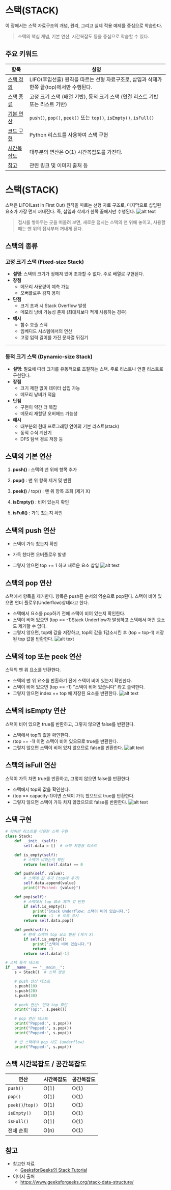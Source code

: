 # 스택(STACK)

이 장에서는 스택 자료구조의 개념, 원리, 그리고 실제 적용 예제를 중심으로 학습한다.

> 스택의 핵심 개념, 기본 연산, 시간복잡도 등을 중심으로 학습할 수 있다.

## 주요 키워드

| 항목           | 설명 |
|----------------|------|
| [스택 정의](#스택stack) | LIFO(후입선출) 원칙을 따르는 선형 자료구조로, 삽입과 삭제가 한쪽 끝(top)에서만 수행된다. |
| [스택 종류](#스택의-종류) | 고정 크기 스택 (배열 기반), 동적 크기 스택 (연결 리스트 기반 또는 리스트 기반) |
| [기본 연산](#스택의-기본-연산) | `push()`, `pop()`, `peek()` 또는 `top()`, `isEmpty()`, `isFull()` |
| [코드 구현](#스택-구현) | Python 리스트를 사용하여 스택 구현 |
| [시간복잡도](#스택-시간복잡도--공간복잡도) | 대부분의 연산은 O(1) 시간복잡도를 가진다. |
| [참고](#참고) | 관련 링크 및 이미지 출처 등 |



# 스택(STACK)

 스택은 LIFO(Last In First Out) 원칙을 따르는 선형 자료 구조로, 마지막으로 삽입된 요소가 가장 먼저 꺼내진다. 즉, 삽입과 삭제가 한쪽 끝에서만 수행된다.
![alt text](asset/image.png)
 >접시를 쌓아두는 곳을 떠올려 보면, 새로운 접시는 스택의 맨 위에 놓이고, 사용할 때는 맨 위의 접시부터 꺼내게 된다.

## 스택의 종류

### 고정 크기 스택 (Fixed-size Stack)

- **설명**: 스택의 크기가 정해져 있어 초과할 수 없다. 주로 배열로 구현된다.
- **장점**  
  - 메모리 사용량이 예측 가능  
  - 오버플로우 감지 용이  
- **단점**  
  - 크기 초과 시 Stack Overflow 발생  
  - 메모리 낭비 가능성 존재 (최대치보다 적게 사용하는 경우)
- **예시**  
  - 함수 호출 스택  
  - 임베디드 시스템에서의 연산  
  - 고정 입력 길이를 가진 문자열 뒤집기

---

### 동적 크기 스택 (Dynamic-size Stack)

- **설명**: 필요에 따라 크기를 유동적으로 조절하는 스택. 주로 리스트나 연결 리스트로 구현된다.
- **장점**  
  - 크기 제한 없이 데이터 삽입 가능  
  - 메모리 낭비가 적음  
- **단점** 
  - 구현이 약간 더 복잡  
  - 메모리 재할당 오버헤드 가능성
- **예시**  
  - 대부분의 현대 프로그래밍 언어의 기본 리스트(stack)  
  - 동적 수식 계산기  
  - DFS 탐색 경로 저장 등


## 스택의 기본 연산
1. __push()__ : 스택의 맨 위에 항목 추가

2. __pop()__ : 맨 위 항목 제거 및 반환

3. __peek()__ / top() : 맨 위 항목 조회 (제거 X)

4. __isEmpty()__ : 비어 있는지 확인

5. __isFull()__ : 가득 찼는지 확인

## 스택의 push 연산
- 스택이 가득 찼는지 확인

- 가득 찼다면 오버플로우 발생

- 그렇지 않으면 top += 1 하고 새로운 요소 삽입
![alt text](asset/image-1.png)

## 스택의 pop 연산
스택에서 항목을 제거한다. 항목은 push된 순서의 역순으로 pop된다. 스택이 비어 있으면 언더 플로우(Underflow)상태라고 한다.
  
  - 스택에서 요소를 pop하기 전에 스택이 비어 있는지 확인한다.
- 스택이 비어 있으면 (top == -1)Stack Underflow가 발생하고 스택에서 어떤 요소도 제거할 수 없다.
- 그렇지 않으면, top에 값을 저장하고, top의 값을 1감소시킨 후 (top = top-1) 저장된 top 값을 반환한다.
![alt text](asset/image-2.png)

## 스택의 top 또는 peek 연산
스택의 맨 위 요소를 반환한다.

- 스택의 맨 위 요소를 반환하기 전에 스택이 비어 있는지 확인한다.
- 스택이 비어 있으면 (top == -1) ”스택이 비어 있습니다” 라고 출력한다.
- 그렇지 않으면 index == top 에 저장된 요소를 반환한다.
![alt text](asset/image-3.png)

## 스택의 isEmpty 연산
  스택이 비어 있으면 true를 반환하고, 그렇지 않으면 false를 반환한다.

- 스택에서 top의 값을 확인한다.
- (top == -1) 이면 스택이 비어 있으므로 true를 반환한다.
- 그렇지 않으면 스택이 비어 있지 않으므로 false를 반환한다.
![alt text](asset/image-4.png)

## 스택의 isFull 연산
스택이 가득 차면 true를 반환하고, 그렇지 않으면 false를 반환한다. 

- 스택에서 top의 값을 확인한다.
- (top == capacity-1)이면 스택이 가득 찼으므로 true를 반환한다.
- 그렇지 않으면 스택이 가득 차지 않았으므로 false를 반환한다.
![alt text](asset/image-5.png)

## 스택 구현

```python
# 파이썬 리스트를 이용한 스택 구현
class Stack:
    def __init__(self):
        self.data = []  # 스택 저장용 리스트

    def is_empty(self):
        # 스택이 비었는지 확인
        return len(self.data) == 0

    def push(self, value):
        # 스택에 값 추가 (top에 추가)
        self.data.append(value)
        print(f"Pushed: {value}")

    def pop(self):
        # 스택에서 top 요소 제거 및 반환
        if self.is_empty():
            print("Stack Underflow: 스택이 비어 있습니다.")
            return -1  # 오류 표시
        return self.data.pop()

    def peek(self):
        # 현재 스택의 top 요소 반환 (제거 X)
        if self.is_empty():
            print("스택이 비어 있습니다.")
            return -1
        return self.data[-1]

# 스택 동작 테스트
if __name__ == "__main__":
    s = Stack()  # 스택 생성

    # push 연산 테스트
    s.push(10)
    s.push(20)
    s.push(30)

    # peek 연산: 현재 top 확인
    print("Top:", s.peek())

    # pop 연산 테스트
    print("Popped:", s.pop())
    print("Popped:", s.pop())
    print("Popped:", s.pop())

    # 빈 스택에서 pop 시도 (underflow)
    print("Popped:", s.pop())
```



## 스택 시간복잡도 / 공간복잡도

| 연산           | 시간복잡도 | 공간복잡도 |
|----------------|------------|------------|
| `push()`       | O(1)       | O(1)       |
| `pop()`        | O(1)       | O(1)       |
| `peek()`/`top()` | O(1)     | O(1)       |
| `isEmpty()`    | O(1)       | O(1)       |
| `isFull()`     | O(1)       | O(1)       |
| 전체 순회      | O(n)       | O(1)       |

## 참고
- 참고한 자료
  - [GeeksforGeeks의 Stack Tutorial](https://www.geeksforgeeks.org/introduction-to-stack-data-structure-and-algorithm-tutorials/)
- 이미지 출처
  - https://www.geeksforgeeks.org/stack-data-structure/
